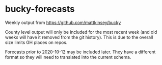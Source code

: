 # bucky-forecasts

Weekly output from https://github.com/mattkinsey/bucky

County level output will only be included for the most recent week (and old weeks will have it removed from the git history). This is due to the overall size limits GH places on repos.

Forecasts prior to 2020-10-12 may be included later. They have a different format so they will need to translated into the current schema.
